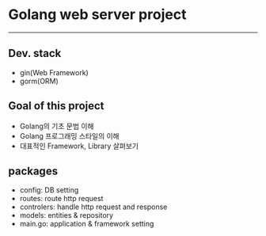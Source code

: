 # Golang web server project

---
## Dev. stack
- gin(Web Framework)
- gorm(ORM)

## Goal of this project
- Golang의 기초 문법 이해
- Golang 프로그래밍 스타일의 이해
- 대표적인 Framework, Library 살펴보기

## packages
- config: DB setting
- routes: route http request
- controlers: handle http request and response
- models: entities & repository
- main.go: application & framework setting

